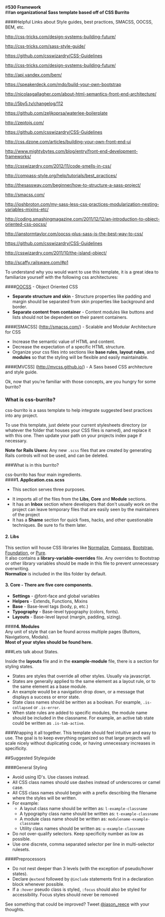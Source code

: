#**530 Framework**  
##**an organizational Sass template based off of CSS Burrito**

####Helpful Links about Style guides, best practices, SMACSS, OOCSS, BEM, etc.

http://css-tricks.com/design-systems-building-future/

http://css-tricks.com/sass-style-guide/

https://github.com/csswizardry/CSS-Guidelines

http://css-tricks.com/design-systems-building-future/

http://api.yandex.com/bem/

https://speakerdeck.com/mdo/build-your-own-bootstrap

http://nicolasgallagher.com/about-html-semantics-front-end-architecture/

http://5by5.tv/changelog/112

https://github.com/zeljkoprsa/waterlee-boilerplate

http://zeptojs.com/

https://github.com/csswizardry/CSS-Guidelines

http://css.dzone.com/articles/building-your-own-front-end-ui

http://www.mightybytes.com/blog/entry/front-end-development-frameworks/

http://csswizardry.com/2012/11/code-smells-in-css/

http://compass-style.org/help/tutorials/best_practices/

http://thesassway.com/beginner/how-to-structure-a-sass-project/

http://smacss.com/

http://joshbroton.com/my-sass-less-css-practices-modularization-nesting-variables-mixins-etc/

http://coding.smashingmagazine.com/2011/12/12/an-introduction-to-object-oriented-css-oocss/

http://ianstormtaylor.com/oocss-plus-sass-is-the-best-way-to-css/

https://github.com/csswizardry/CSS-Guidelines

http://csswizardry.com/2011/10/the-island-object/

http://scaffy.railsware.com/#p1

To understand why you would want to use this template, it is a great idea to familiarize yourself with the following css architectures:  

####[OOCSS](http://oocss.org/) - Object Oriented CSS

* **Separate structure and skin** - Structure properties like padding and margin should be separated from skin properties like background and border.
* **Separate content from container** - Content modules like buttons and lists should not be dependent on their parent containers.  

####[SMACSS] (http://smacss.com/) - Scalable and Modular Architecture for CSS

* Increase the semantic value of HTML and content.
* Decrease the expectation of a specific HTML structure. 
* Organize your css files into sections like **base rules**, **layout rules**, and **modules** so that the styling will be flexible and easily maintainable.

####[MVCSS] (http://mvcss.github.io/) - A Sass based CSS architecture and style guide.  

Ok, now that you're familiar with those concepts, are you hungry for some burrito?

### What is css-burrito?  
css-burrito is a sass template to help integrate suggested best practices into any project.

To use this template, just delete your current stylesheets directory (or whatever the folder that houses your CSS files is named), and replace it with this one. Then update your path on your projects index page if necessary.

**Note for Rails Users:** 
Any new ```.scss``` files that are created by generating Rails controls will not be used, and can be deleted.

###What is in this burrito?

css-burrito has four main ingredients.  
####**1.  Application.css.scss**
- This section serves three purposes.  
* It imports all of the files from the **Libs**, **Core** and **Module** sections.  
* It has an **Inbox** section where developers that don't usually work on the project can leave temporary files that are easily seen by the maintainers of the project
* It has a **Shame** section for quick fixes, hacks, and other questionable techniques.  Be sure to fix them later.

#### **2.  Libs**
This section will house CSS libraries like [Normalize](http://necolas.github.io/normalize.css/), [Compass](http://compass-style.org/), [Bootstrap](http://getbootstrap.com/), [Foundation](http://foundation.zurb.com/), or [Pure](http://purecss.io/).  
It also contains a **library-variable-overrides** file.  Any overrides to Bootstrap or other library variables should be made in this file to prevent unnecessary overwriting.  
**Normalize** is included in the libs folder by default.
  
#### **3.  Core** -  There are five core components.
* **Settings** - @font-face and global variables
* **Helpers** - Extends, Functions, Mixins
* **Base** - Base-level tags (body, p, etc.)
* **Typography** - Base-level typography (colors, fonts).
* **Layouts** - Base-level layout (margin, padding, sizing).  

####**4.  Modules**  
Any unit of style that can be found across multiple pages (Buttons, Navigations, Modals).  
**Most of your styles should be found here.**

###Lets talk about States.

Inside the **layouts** file and in the **example-module** file, there is a section for styling states.

* States are styles that override all other styles.  Usually via javascript.  
* States are generally applied to the same element as a layout rule, or to the same element as a base module.
* An example would be a navigation drop down, or a message that displays a success or error state. 
* State class names should be written as a boolean.  For example, ```.is-collapsed``` or ```.is-error```.
* When state rules are added to specific modules, the module name should be included in the classname.  For example, an active tab state could be written as ```.is-tab-active```.

###Wrapping it all together.
This template should feel intuitive and easy to use.  The goal is to keep everything organized so that large projects will scale nicely without duplicating code, or having unnecessary increases in specificity.

<!-- ##Setup
To make adding new modules easy, css-burrito has a shell script that will add new modules for you.

**To use this feature:**  

Open up the command line, and navigate to the project root.  

``` cd ~/Desktop/css-burrito-master```

Then run the following command   

``` ./setup.sh```  

This will only need to be done once.  

After that,  navigate to the modules folder in any project that has a ```burrito.sh``` file.  

```cd path/to/project/stylesheets/modules```

From here, in the command line, you can type  

```burrito example-module ```

This will create a file with some default comments, in this case named ```_example-module.scss``` and import it into the main ```_modules.scss``` file for you.  
 -->
##Suggested Styleguide

####General Styling  
* Avoid using ID's.  Use classes instead.
* All CSS class names should use dashes instead of underscores or camel case.
* All CSS class names should begin with a prefix describing the filename where the styles will be written.
* For example:
    * A layout class name should be written as: ```l-example-classname```
    * A typography class name should be written as: ```t-example-classname```
    * A module class name should be written as: ```modulename-example-classname```
    * Utility class names should be written as: ```u-example-classname```
* Do not over-qualify selectors.  Keep specificity number as low as possible.
* Use one discrete, comma separated selector per line in multi-selector rulesets.

####Preprocessors 
* Do not nest deeper than 3 levels (with the exception of pseudo/hover states).
* Declare ```@extend``` followed by ```@include``` statements first in a declaration block whenever possible.
* If a ```:hover``` pseudo class is styled, ```:focus``` should also be styled for accessibility. Focus styles should never be removed

See something that could be improved?  Tweet [@jason_reece](https://twitter.com/Jason_Reece) with your thoughts.